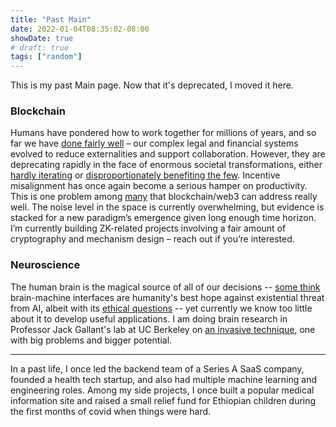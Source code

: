 ```yaml
---
title: "Past Main"
date: 2022-01-04T08:35:02-08:00
showDate: true
# draft: true
tags: ["random"]
---
```


This is my past Main page. Now that it's deprecated, I moved it here.

### Blockchain

Humans have pondered how to work together for millions of years, and so far we have [done fairly well](https://www.nature.com/articles/s41586-020-3010-5) – our complex legal and financial systems evolved to reduce externalities and support collaboration. However, they are deprecating rapidly in the face of enormous societal transformations, either [hardly iterating](https://www.kcrw.com/news/articles/what-is-real-id-and-why-are-dmv-lines-so-long) or [disproportionately benefiting the few](https://corpgov.law.harvard.edu/2020/10/13/why-and-how-capitalism-needs-to-be-reformed/). Incentive misalignment has once again become a serious hamper on productivity. This is one problem among [many](https://future.a16z.com/why-web3-matters/) that blockchain/web3 can address really well. The noise level in the space is currently overwhelming, but evidence is stacked for a new paradigm’s emergence given long enough time horizon. I’m currently building ZK-related projects involving a fair amount of cryptography and mechanism design – reach out if you’re interested.

### Neuroscience

The human brain is the magical source of all of our decisions -- [some think](https://www.cnbc.com/2020/12/05/elon-musks-neuralink-bold-ideas-hurdles.html) brain-machine interfaces are humanity's best hope against existential threat from AI, albeit with its [ethical questions](https://www.nature.com/articles/551159a) -- yet currently we know too little about it to develop useful applications. I am doing brain research in Professor Jack Gallant's lab at UC Berkeley on [an invasive technique](https://en.wikipedia.org/wiki/Deep_brain_stimulation), one with big problems and bigger potential.

---

In a past life, I once led the backend team of a Series A SaaS company, founded a health tech startup, and also had multiple machine learning and engineering roles. Among my side projects, I once built a popular medical information site and raised a small relief fund for Ethiopian children during the first months of covid when things were hard.
